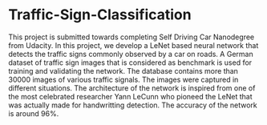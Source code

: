 # Traffic-Sign-Classification
This project is submitted towards completing Self Driving Car Nanodegree from Udacity. In this project, we develop a LeNet based neural network that detects the traffic signs commonly observed by a car on roads. A German dataset of traffic sign images that is considered as benchmark is used for training and validating the network. The database contains more than 30000 images of various traffic signals. The images were captured in different situations. The architecture of the network is inspired from one of the most celebrated researcher Yann LeCunn who pioneed the LeNet that was actually made for handwritting detection. The accuracy of the network is around 96%. 
